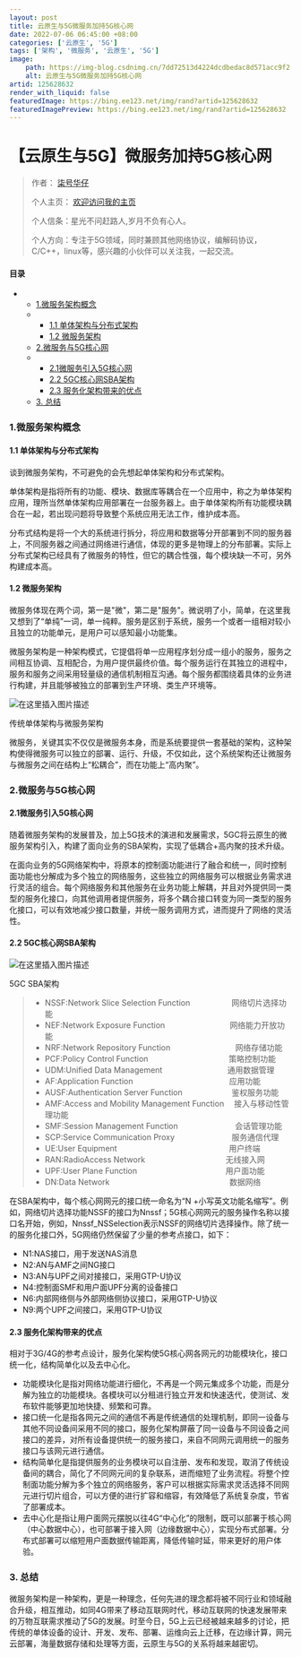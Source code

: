 ```yaml
---
layout: post
title: 云原生与5G微服务加持5G核心网
date: 2022-07-06 06:45:00 +08:00
categories: ['云原生', '5G']
tags: ['架构', '微服务', '云原生', '5G']
image:
    path: https://img-blog.csdnimg.cn/7dd72513d4224dcdbedac8d571acc9f2.jpeg#pic_center?x-oss-process=image/resize,m_fixed,h_150
    alt: 云原生与5G微服务加持5G核心网
artid: 125628632
render_with_liquid: false
featuredImage: https://bing.ee123.net/img/rand?artid=125628632
featuredImagePreview: https://bing.ee123.net/img/rand?artid=125628632
---
```


# 【云原生与5G】微服务加持5G核心网

> 作者：
> [柒号华仔](https://blog.csdn.net/NoBack7)
>   
> 个人主页：
> [欢迎访问我的主页](https://blog.csdn.net/NoBack7)
>   
> 个人信条：星光不问赶路人,岁月不负有心人。
>   
> 个人方向：专注于5G领域，同时兼顾其他网络协议，编解码协议，C/C++，linux等，感兴趣的小伙伴可以关注我，一起交流。

#### 目录

* + [1.微服务架构概念](#1_8)
  + - [1.1 单体架构与分布式架构](#11__9)
    - [1.2 微服务架构](#12__13)
  + [2.微服务与5G核心网](#25G_22)
  + - [2.1微服务引入5G核心网](#215G_23)
    - [2.2 5GC核心网SBA架构](#22_5GCSBA_28)
    - [2.3 服务化架构带来的优点](#23__57)
  + [3. 总结](#3__64)

### 1.微服务架构概念

#### 1.1 单体架构与分布式架构

谈到微服务架构，不可避免的会先想起单体架构和分布式架构。
  
单体架构是指将所有的功能、模块、数据库等耦合在一个应用中，称之为单体架构应用，理所当然单体架构应用部署在一台服务器上。由于单体架构所有功能模块耦合在一起，若出现问题将导致整个系统应用无法工作，维护成本高。
  
分布式结构是将一个大的系统进行拆分，将应用和数据等分开部署到不同的服务器上，不同服务器之间通过网络进行通信，体现的更多是物理上的分布部署。实际上分布式架构已经具有了微服务的特性，但它的耦合性强，每个模块缺一不可，另外构建成本高。

#### 1.2 微服务架构

微服务体现在两个词，第一是"微"，第二是"服务"。微说明了小，简单，在这里我又想到了“单纯”一词，单一纯粹。服务是区别于系统，服务一个或者一组相对较小且独立的功能单元，是用户可以感知最小功能集。
  
微服务架构是一种架构模式，它提倡将单一应用程序划分成一组小的服务，服务之间相互协调、互相配合，为用户提供最终价值。每个服务运行在其独立的进程中，服务和服务之间采用轻量级的通信机制相互沟通。每个服务都围绕着具体的业务进行构建，并且能够被独立的部署到生产环境、类生产环境等。
  
![在这里插入图片描述](https://i-blog.csdnimg.cn/blog_migrate/0cea7b88b29aaefb11b7de4243291764.jpeg#pic_center)

传统单体架构与微服务架构
  

微服务，关键其实不仅仅是微服务本身，而是系统要提供一套基础的架构，这种架构使得微服务可以独立的部署、运行、升级，不仅如此，这个系统架构还让微服务与微服务之间在结构上“松耦合”，而在功能上“高内聚”。

### 2.微服务与5G核心网

#### 2.1微服务引入5G核心网

随着微服务架构的发展普及，加上5G技术的演进和发展需求，5GC将云原生的微服务架构引入，构建了面向业务的SBA架构，实现了低耦合+高内聚的技术升级。
  
在面向业务的5G网络架构中，将原本的控制面功能进行了融合和统一，同时控制面功能也分解成为多个独立的网络服务，这些独立的网络服务可以根据业务需求进行灵活的组合。每个网络服务和其他服务在业务功能上解耦，并且对外提供同一类型的服务化接口，向其他调用者提供服务，将多个耦合接口转变为同一类型的服务化接口，可以有效地减少接口数量，并统一服务调用方式，进而提升了网络的灵活性。

#### 2.2 5GC核心网SBA架构

![在这里插入图片描述](https://i-blog.csdnimg.cn/blog_migrate/84d585131dcfb6264ffb5ffa5f262c80.png#pic_center)

5GC SBA架构
  
> * NSSF:Network Slice Selection Function 　　　　　网络切片选择功能
> * NEF:Network Exposure Function　　　　　　　　 网络能力开放功能
> * NRF:Network Repository Function　　　　　　　　 网络存储功能
> * PCF:Policy Control Function　　　　　　　　　　 策略控制功能
> * UDM:Unified Data Management　　　　　　　　 通用数据管理
> * AF:Application Function　　　　　　　　　　　　 应用功能
> * AUSF:Authentication Server Function　　　　　　 鉴权服务功能
> * AMF:Access and Mobility Management Function　 接入与移动性管理功能
> * SMF:Session Management Function　　　　　　　 会话管理功能
> * SCP:Service Communication Proxy　　　　　　　 服务通信代理
> * UE:User Equipment　　　　　　　　　　　　　　 用户终端
> * RAN:RadioAccess Network　　　　　　　　　　 无线接入网
> * UPF:User Plane Function　　　　　　　　　　　 用户面功能
> * DN:Data Network　　　　　　　　　　　　　　　 数据网络

在SBA架构中，每个核心网网元的接口统一命名为“N +小写英文功能名缩写”。例如，网络切片选择功能NSSF的接口为Nnssf；5G核心网网元的服务操作名称以接口名开始，例如，Nnssf\_NSSelection表示NSSF的网络切片选择操作。除了统一的服务化接口外，5G网络仍然保留了少量的参考点接口，如下：

* N1:NAS接口，用于发送NAS消息
* N2:AN与AMF之间NG接口
* N3:AN与UPF之间对接接口，采用GTP-U协议
* N4:控制面SMF和用户面UPF分离的设备接口
* N6:内部网络侧与外部网络侧协议接口，采用GTP-U协议
* N9:两个UPF之间接口，采用GTP-U协议

#### 2.3 服务化架构带来的优点

相对于3G/4G的参考点设计，服务化架构使5G核心网各网元的功能模块化，接口统一化，结构简单化以及去中心化。

* 功能模块化是指对网络功能进行细化，不再是一个网元集成多个功能，而是分解为独立的功能模块。各模块可以分租进行独立开发和快速迭代，使测试、发布软件能够更加地快捷、频繁和可靠。
* 接口统一化是指各网元之间的通信不再是传统通信的处理机制，即同一设备与其他不同设备间采用不同的接口，服务化架构屏蔽了同一设备与不同设备之间接口的差异，对所有设备提供统一的服务接口，来自不同网元调用统一的服务接口与该网元进行通信。
* 结构简单化是指提供服务的业务模块可以自注册、发布和发现，取消了传统设备间的耦合，简化了不同网元间的复杂联系，进而缩短了业务流程。将整个控制面功能分解为多个独立的网络服务，客户可以根据实际需求灵活选择不同网元进行切片组合，可以方便的进行扩容和缩容，有效降低了系统复杂度，节省了部署成本。
* 去中心化是指让用户面网元摆脱以往4G“中心化”的限制，既可以部署于核心网（中心数据中心），也可部署于接入网（边缘数据中心），实现分布式部署。分布式部署可以缩短用户面数据传输距离，降低传输时延，带来更好的用户体验。

### 3. 总结

微服务架构是一种架构，更是一种理念，任何先进的理念都将被不同行业和领域融合升级，相互推动，如同4G带来了移动互联网时代，移动互联网的快速发展带来的万物互联需求推动了5G的发展。时至今日，5G上云已经被越来越多的讨论，把传统的单体设备的设计、开发、发布、部署、运维向云上迁移，在边缘计算，网元云部署，海量数据存储和处理等方面，云原生与5G的关系将越来越密切。